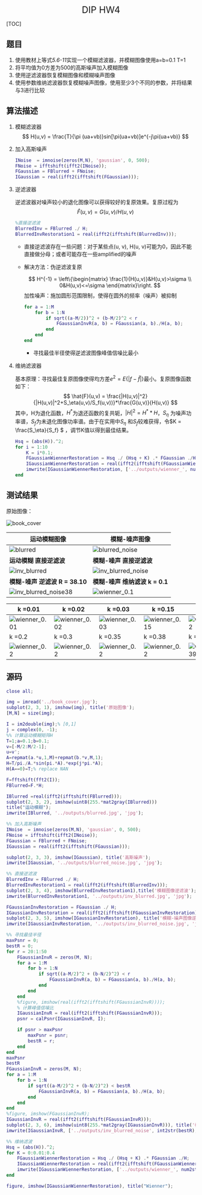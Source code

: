 <center><font size = 5>DIP HW4</font></center>

[TOC]

## 题目

1. 使用教材上等式*5.6-11*实现一个模糊滤波器，并模糊图像使用a=b=0.1 T=1
2. 将平均值为0方差为500的高斯噪声加入模糊图像
3. 使用逆滤波器恢复模糊图像和模糊噪声图像
4. 使用参数维纳滤波器恢复模糊噪声图像，使用至少3个不同的参数，并将结果与3进行比较

## 算法描述

1. 模糊滤波器
   $$
   H(u,v) = \frac{T}{\pi (ua+vb)}sin[\pi(ua+vb)]e^{-j\pi(ua+vb)}
   $$

2. 加入高斯噪声

   ```matlab
   INoise  = imnoise(zeros(M,N), 'gaussian', 0, 500);
   FNoise = ifftshift(ifft2(INoise));
   FGaussian = FBlurred + FNoise;
   IGaussian = real(ifft2(ifftshift(FGaussian)));
   ```

3. 逆滤波器

   逆滤波器对噪声较小的退化图像可以获得较好的复原效果。复原过程为
   $$
   \hat{F}(u,v) = G(u,v)/H(u,v)
   $$


   ```matlab
   %直接逆滤波
   BlurredInv = FBlurred ./ H;
   BlurredInvRestoration1 = real(ifft2(ifftshift(BlurredInv)));
   ```

   - 直接逆滤波存在一些问题：对于某些点(u, v), H(u, v)可能为0，因此不能直接做分母；或者可能存在一些amplified的噪声

   - 解决方法：伪逆滤波复原

     $$
     H^{-1} = \left\{\begin{matrix}
      \frac{1}{H(u,v)}&H(u,v)>\sigma  \\ 
      0&H(u,v)<=\sigma 
     \end{matrix}\right.
     $$
     加性噪声：施加圆形范围限制，使得在圆外的频率（噪声）被抑制

     ```matlab
     for a = 1:M
         for b = 1:N
             if sqrt((a-M/2))^2 + (b-M/2)^2 < r
                 FGaussianInvR(a, b) = FGaussian(a, b)./H(a, b);
             end
         end
     end
     ```

     - 寻找最佳半径使得逆滤波图像峰值信噪比最小

4. 维纳滤波器

   基本原理：寻找最佳复原图像使得均方差$e^2=E\{|f-\hat{f}|\}$最小。复原图像函数如下：
   $$
   \hat{F}(u,v) = \frac{|H(u,v)|^2}{|H(u,v)|^2+S_\eta(u,v)/S_f(u,v))}*\frac{G(u,v)}{H(u,v)}
   $$
   其中，H为退化函数，$H^*$为退还函数的复共轭，$|H|^2 = H^**H$，$S_\eta$ 为噪声功率谱，$S_f$为未退化图像功率谱。由于在实用中$S_\eta$ 和$S_f$较难获得，令$K = \frac{S_\eta}{S_f} $ ，调节K值以得到最佳结果。

   ```matlab
   Hsq = (abs(H)).^2;
   for i = 1:10
       K = i*0.1;
       FGaussianWiennerRestoration = Hsq ./ (Hsq + K) .* FGaussian ./H;
       IGaussianWiennerRestoration = real(ifft2(ifftshift(FGaussianWiennerRestoration2)));
       imwrite(IGaussianWiennerRestoration, ['../outputs/wienner_', num2str(K) ,'.jpg'], 'jpg');
   end
   ```


## 测试结果

原始图像：

![book_cover](D:\学习资料\grade3-1\数字图像处理\HW\4\book_cover.jpg)

| 运动模糊图像                                                 | 模糊-噪声图像                                                |
| ------------------------------------------------------------ | ------------------------------------------------------------ |
| ![blurred](D:\学习资料\grade3-1\数字图像处理\HW\4\outputs\blurred.jpg) | ![blurred_noise](D:\学习资料\grade3-1\数字图像处理\HW\4\outputs\blurred_noise.jpg) |
| **运动模糊   直接逆滤波**                                    | **模糊-噪声   直接逆滤波**                                   |
| ![inv_blurred](D:\学习资料\grade3-1\数字图像处理\HW\4\outputs\inv_blurred.jpg) | ![inv_blurred_noise](D:\学习资料\grade3-1\数字图像处理\HW\4\outputs\inv_blurred_noise.jpg) |
| **模糊-噪声   逆滤波 R = 38.10**                             | **模糊-噪声   维纳滤波 k = 0.1**                             |
| ![inv_blurred_noise38](D:\学习资料\grade3-1\数字图像处理\HW\4\outputs\inv_blurred_noise35.jpg) | ![wienner_0.1](D:\学习资料\grade3-1\数字图像处理\HW\4\outputs\wienner_0.01.jpg) |



| k =0.01                                                      | k =0.02                                                      | k =0.03                                                      | k =0.15                                                      | k =0.2                                                       |
| ------------------------------------------------------------ | ------------------------------------------------------------ | ------------------------------------------------------------ | ------------------------------------------------------------ | ------------------------------------------------------------ |
| ![wienner_0.01](D:\学习资料\grade3-1\数字图像处理\HW\4\outputs\wienner_0.01.jpg) | ![wienner_0.02](D:\学习资料\grade3-1\数字图像处理\HW\4\outputs\wienner_0.02.jpg) | ![wienner_0.03](D:\学习资料\grade3-1\数字图像处理\HW\4\outputs\wienner_0.03.jpg) | ![wienner_0.15](D:\学习资料\grade3-1\数字图像处理\HW\4\outputs\wienner_0.15.jpg) | ![wienner_0.2](D:\学习资料\grade3-1\数字图像处理\HW\4\outputs\wienner_0.2.jpg) |
| k =0.2                                                       | k =0.3                                                       | k =0.35                                                      | k =0.38                                                      | k =0.39                                                      |
| ![wienner_0.2](D:\学习资料\grade3-1\数字图像处理\HW\4\outputs\wienner_0.2.jpg) | ![wienner_0.2](D:\学习资料\grade3-1\数字图像处理\HW\4\outputs\wienner_0.3.jpg) | ![wienner_0.2](D:\学习资料\grade3-1\数字图像处理\HW\4\outputs\wienner_0.35.jpg) | ![wienner_0.2](D:\学习资料\grade3-1\数字图像处理\HW\4\outputs\wienner_0.4.jpg) | ![wienner_0.39](D:\学习资料\grade3-1\数字图像处理\HW\4\outputs\wienner_0.39.jpg) |

## 源码

```matlab
close all;

img = imread('../book_cover.jpg');
subplot(2, 3, 1), imshow(img), title('原始图像');
[M,N] = size(img);

I = im2double(img);% [0,1]
j = complex(0, -1);
%% 计算运动模糊矩阵H
T=1;a=0.1;b=0.1;
v=[-M/2:M/2-1];
u=v';
A=repmat(a.*u,1,M)+repmat(b.*v,M,1);
H=T/pi./A.*sin(pi.*A).*exp(j*pi.*A);
H(A==0)=T;% replace NAN

F=fftshift(fft2(I));
FBlurred=F.*H;

IBlurred =real(ifft2(ifftshift(FBlurred)));
subplot(2, 3, 2), imshow(uint8(255.*mat2gray(IBlurred)))
title("运动模糊");
imwrite(IBlurred, '../outputs/blurred.jpg', 'jpg');

%% 加入高斯噪声
INoise  = imnoise(zeros(M,N), 'gaussian', 0, 500);
FNoise = ifftshift(ifft2(INoise));
FGaussian = FBlurred + FNoise;
IGaussian = real(ifft2(ifftshift(FGaussian)));

subplot(2, 3, 3), imshow(IGaussian), title('高斯噪声');
imwrite(IGaussian, '../outputs/blurred_noise.jpg', 'jpg');

%% 直接逆滤波
BlurredInv = FBlurred ./ H;
BlurredInvRestoration1 = real(ifft2(ifftshift(BlurredInv)));
subplot(2, 3, 4), imshow(BlurredInvRestoration1),title('模糊图像逆滤波');
imwrite(BlurredInvRestoration1, '../outputs/inv_blurred.jpg', 'jpg');

FGaussianInvRestoration = FGaussian ./ H;
IGaussianInvRestoration = real(ifft2(ifftshift(FGaussianInvRestoration)));
subplot(2, 3, 5), imshow(IGaussianInvRestoration), title('模糊-噪声图像逆滤波');
imwrite(IGaussianInvRestoration, '../outputs/inv_blurred_noise.jpg', 'jpg');

%% 寻找最佳半径
maxPsnr = 0;
bestR = 0;
for r = 20:1:50
    FGaussianInvR = zeros(M, N);
    for a = 1:M
        for b = 1:N
            if sqrt((a-M/2)^2 + (b-N/2)^2) < r
                FGaussianInvR(a, b) = FGaussian(a, b)./H(a, b);
            end
        end
    end
    %figure, imshow(real(ifft2(ifftshift(FGaussianInvR))));
    % 计算峰值信噪比
    IGaussianInvR = real(ifft2(ifftshift(FGaussianInvR)));
    psnr = calPsnr(IGaussianInvR, I);

    if psnr > maxPsnr
        maxPsnr = psnr;
        bestR = r;
    end
end
maxPsnr
bestR 
FGaussianInvR = zeros(M, N);
for a = 1:M
    for b = 1:N
        if sqrt((a-M/2)^2 + (b-N/2)^2) < bestR
            FGaussianInvR(a, b) = FGaussian(a, b)./H(a, b);
        end
    end
end
%figure, imshow(FGaussianInvR);
IGaussianInvR = real(ifft2(ifftshift(FGaussianInvR)));
subplot(2, 3, 6), imshow(uint8(255.*mat2gray(IGaussianInvR))), title('模糊-噪声图像半径抑制逆滤波');
imwrite(IGaussianInvR, ['../outputs/inv_blurred_noise', int2str(bestR), '.jpg'], 'jpg');

%% 维纳滤波
Hsq = (abs(H)).^2;
for K = 0:0.01:0.4
    FGaussianWiennerRestoration = Hsq ./ (Hsq + K) .* FGaussian ./H;
    IGaussianWiennerRestoration = real(ifft2(ifftshift(FGaussianWiennerRestoration)));
    imwrite(IGaussianWiennerRestoration, ['../outputs/wienner_', num2str(K) ,'.jpg'], 'jpg');
end

figure, imshow(IGaussianWiennerRestoration), title("Wienner");


```


